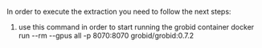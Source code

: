 In order to execute the extraction you need to follow the next steps:

1. use this command in order to start running the grobid container
docker run --rm --gpus all -p 8070:8070 grobid/grobid:0.7.2

